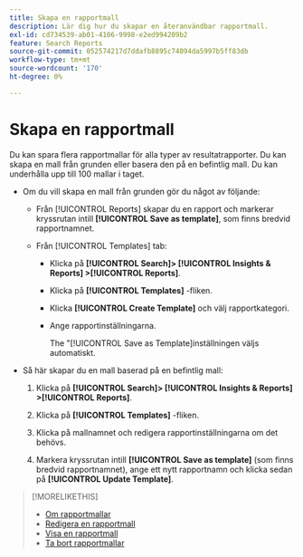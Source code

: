 ```yaml
---
title: Skapa en rapportmall
description: Lär dig hur du skapar en återanvändbar rapportmall.
exl-id: cd734539-ab01-4106-9998-e2ed994209b2
feature: Search Reports
source-git-commit: 052574217d7ddafb8895c74094da5997b5ff83db
workflow-type: tm+mt
source-wordcount: '170'
ht-degree: 0%

---
```


# Skapa en rapportmall

Du kan spara flera rapportmallar för alla typer av resultatrapporter. Du kan skapa en mall från grunden eller basera den på en befintlig mall. Du kan underhålla upp till 100 mallar i taget.

* Om du vill skapa en mall från grunden gör du något av följande:

   * Från [!UICONTROL Reports] skapar du en rapport och markerar kryssrutan intill **[!UICONTROL Save as template]**, som finns bredvid rapportnamnet.

   * Från [!UICONTROL Templates] tab:

      * Klicka på **[!UICONTROL Search]> [!UICONTROL Insights & Reports] >[!UICONTROL Reports]**.

      * Klicka på **[!UICONTROL Templates]** -fliken.

      * Klicka **[!UICONTROL Create Template]** och välj rapportkategori.

      * Ange rapportinställningarna.

        The &quot;[!UICONTROL Save as Template]inställningen väljs automatiskt.

* Så här skapar du en mall baserad på en befintlig mall:

   1. Klicka på **[!UICONTROL Search]> [!UICONTROL Insights & Reports] >[!UICONTROL Reports]**.

   1. Klicka på **[!UICONTROL Templates]** -fliken.

   1. Klicka på mallnamnet och redigera rapportinställningarna om det behövs.

   1. Markera kryssrutan intill **[!UICONTROL Save as template]** (som finns bredvid rapportnamnet), ange ett nytt rapportnamn och klicka sedan på **[!UICONTROL Update Template]**.

>[!MORELIKETHIS]
>
>* [Om rapportmallar](template-about.md)
>* [Redigera en rapportmall](template-edit.md)
>* [Visa en rapportmall](template-view.md)
>* [Ta bort rapportmallar](template-delete.md)
